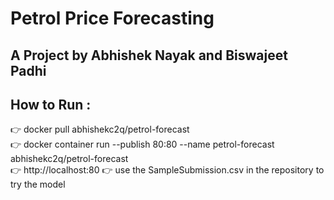 # Petrol Price Forecasting 
## A Project by Abhishek Nayak and Biswajeet Padhi<br>
## How to Run :
   :point_right: docker pull abhishekc2q/petrol-forecast <br>
   :point_right: docker container run --publish 80:80 --name petrol-forecast abhishekc2q/petrol-forecast<br>
   :point_right: http://localhost:80
   :point_right: use the SampleSubmission.csv in the repository to try  the model
   

